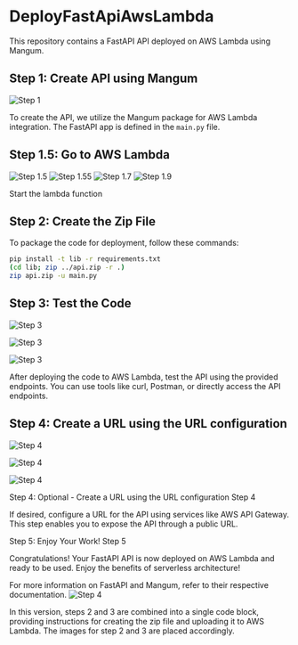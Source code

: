 # DeployFastApiAwsLambda


This repository contains a FastAPI API deployed on AWS Lambda using Mangum.

## Step 1: Create API using Mangum

![Step 1](img/1.png)

To create the API, we utilize the Mangum package for AWS Lambda integration. The FastAPI app is defined in the `main.py` file.

## Step 1.5: Go to AWS Lambda

![Step 1.5](img/2.png)
![Step 1.55](img/3.png)
![Step 1.7](img/4.png)
![Step 1.9](img/5.png)

Start the lambda function


## Step 2: Create the Zip File

To package the code for deployment, follow these commands:

```bash
pip install -t lib -r requirements.txt
(cd lib; zip ../api.zip -r .)
zip api.zip -u main.py
```

## Step 3: Test the Code



![Step 3](img/6.png)



![Step 3](img/7.png)


![Step 3](img/8.png)


After deploying the code to AWS Lambda, test the API using the provided endpoints. You can use tools like curl, Postman, or directly access the API endpoints.





## Step 4:   Create a URL using the URL configuration


![Step 4](img/9.png)

![Step 4](img/10.png)

![Step 4](img/11.png)


Step 4: Optional - Create a URL using the URL configuration
Step 4

If desired, configure a URL for the API using services like AWS API Gateway. This step enables you to expose the API through a public URL.










Step 5: Enjoy Your Work!
Step 5

Congratulations! Your FastAPI API is now deployed on AWS Lambda and ready to be used. Enjoy the benefits of serverless architecture!

For more information on FastAPI and Mangum, refer to their respective documentation.
![Step 4](img/12.png)



In this version, steps 2 and 3 are combined into a single code block, providing instructions for creating the zip file and uploading it to AWS Lambda. The images for step 2 and 3 are placed accordingly.




